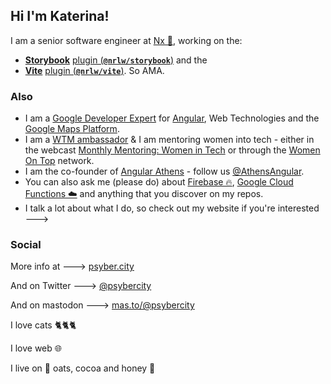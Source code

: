 ## Hi I'm Katerina!

I am a senior software engineer at [Nx 🌊](https://nx.dev), working on the:
- [**Storybook**](https://github.com/storybookjs/storybook) [plugin (**`@nrlw/storybook`**)](https://www.npmjs.com/package/@nrwl/storybook) and the
- [**Vite**](https://github.com/vitejs/vite) [plugin (**`@nrlw/vite`**)](https://www.npmjs.com/package/@nrwl/vite). So AMA.

### Also

- I am a [Google Developer Expert](https://developers.google.com/community/experts/directory) for [Angular](https://angular.io/), Web Technologies and the [Google Maps Platform](https://cloud.google.com/maps-platform/).
- I am a [WTM ambassador](https://www.womentechmakers.com/ambassadors/profiles/629f7b339cb5640c3d6c24f4/katerina_skroumpelou) & I am mentoring women into tech - either in the webcast [Monthly Mentoring: Women in Tech](https://www.thisdot.co/women-in-tech) or through the [Women On Top](https://womenontop.gr/) network.
- I am the co-founder of [Angular Athens](https://meetup.com/Angular-Athens/) - follow us [@AthensAngular](https://twitter.com/AthensAngular).
- You can also ask me (please do) about [Firebase 🔥](https://firebase.google.com/), [Google Cloud Functions ☁️](https://firebase.google.com/docs/functions) and anything that you discover on my repos.
- I talk a lot about what I do, so check out my website if you're interested --->

### Social

More info at ---> [psyber.city](https://psyber.city/%F0%9F%90%88)

And on Twitter ---> [@psybercity](https://twitter.com/psybercity)

And on mastodon ---> [mas.to/@psybercity](https://mas.to/@psybercity)


I love cats 🐈🐈🐈

I love web 🌐

I live on 🥣 oats, cocoa and honey 🍯

